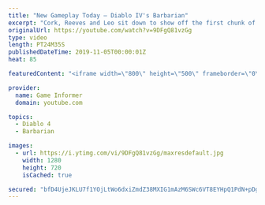 ```yaml
---
title: "New Gameplay Today – Diablo IV's Barbarian"
excerpt: "Cork, Reeves and Leo sit down to show off the first chunk of Diablo IV gameplay we captured in our visit to Blizzard for Game Informer's latest cover story, ..."
originalUrl: https://youtube.com/watch?v=9DFgQ81vzGg
type: video
length: PT24M35S
publishedDateTime: 2019-11-05T00:00:01Z
heat: 85

featuredContent: "<iframe width=\"800\" height=\"500\" frameborder=\"0\" src=\"https://www.youtube.com/embed/9DFgQ81vzGg\" allow=\"accelerometer; autoplay; encrypted-media; gyroscope; picture-in-picture\" allowfullscreen></iframe>"

provider:
  name: Game Informer
  domain: youtube.com

topics:
  - Diablo 4
  - Barbarian

images:
  - url: https://i.ytimg.com/vi/9DFgQ81vzGg/maxresdefault.jpg
    width: 1280
    height: 720
    isCached: true

secured: "bfD4UjeJKLU7f1YOjLtWo6dxiZmdZ38MXIG1mAzM6SWc6VT8EYHpQ1PdN+pDg/Pz7255o3nmNuYryfCCZuLUieUXVI1vbbSjdNLp16MYPvoM0Ut6ni9GBu/zNmVlSUlD/Kb4aZ0Ow1DmLHLBDhXuG2e1o5CChORjnAwVIMJavFND8RlTtsL4R9x6eGL3o2PpIB5HhUsWImIv5X4+ywC5R22+a1XoCv23w2DXhLq/3HtHzl5r8C2jRI+n7O46+Pyhcut1ELiG2CBx0oQ/PKoAXLtG8BkVX9ggFvmCipcxrJvPdmhJUEoOX3RL1VFBBLwAXYtnBoUyYjePl4K3+f+rAVV5mBYO/qG5oBNmrU9LzT8lV9/NZtg8P+ms1/CIW2nEtJB0lr5AlRALiOStmzmNxwGQJr41LMez3JFO5A2l8KKToyWRgVPmC6IgFvfj8gMa;Z6FLGTsMwkCS15tG3dql3A=="
---
```


